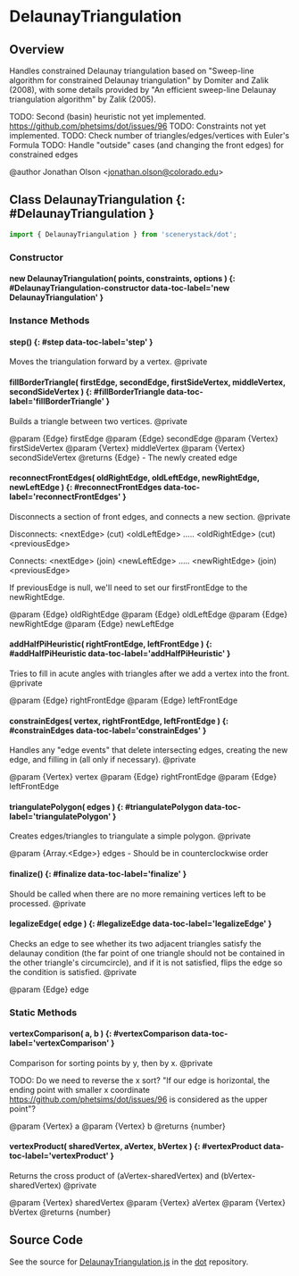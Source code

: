 # DelaunayTriangulation

## Overview

Handles constrained Delaunay triangulation based on "Sweep-line algorithm for constrained Delaunay triangulation"
by Domiter and Zalik (2008), with some details provided by "An efficient sweep-line Delaunay triangulation
algorithm" by Zalik (2005).

TODO: Second (basin) heuristic not yet implemented. https://github.com/phetsims/dot/issues/96
TODO: Constraints not yet implemented.
TODO: Check number of triangles/edges/vertices with Euler's Formula
TODO: Handle "outside" cases (and changing the front edges) for constrained edges

@author Jonathan Olson &lt;jonathan.olson@colorado.edu&gt;

## Class DelaunayTriangulation {: #DelaunayTriangulation }


```js
import { DelaunayTriangulation } from 'scenerystack/dot';
```
### Constructor

#### new DelaunayTriangulation( points, constraints, options ) {: #DelaunayTriangulation-constructor data-toc-label='new DelaunayTriangulation' }

### Instance Methods

#### step() {: #step data-toc-label='step' }

Moves the triangulation forward by a vertex.
@private

#### fillBorderTriangle( firstEdge, secondEdge, firstSideVertex, middleVertex, secondSideVertex ) {: #fillBorderTriangle data-toc-label='fillBorderTriangle' }

Builds a triangle between two vertices.
@private

@param {Edge} firstEdge
@param {Edge} secondEdge
@param {Vertex} firstSideVertex
@param {Vertex} middleVertex
@param {Vertex} secondSideVertex
@returns {Edge} - The newly created edge

#### reconnectFrontEdges( oldRightEdge, oldLeftEdge, newRightEdge, newLeftEdge ) {: #reconnectFrontEdges data-toc-label='reconnectFrontEdges' }

Disconnects a section of front edges, and connects a new section.
@private

Disconnects:
&lt;nextEdge&gt; (cut) &lt;oldLeftEdge&gt; ..... &lt;oldRightEdge&gt; (cut) &lt;previousEdge&gt;

Connects:
&lt;nextEdge&gt; (join) &lt;newLeftEdge&gt; ..... &lt;newRightEdge&gt; (join) &lt;previousEdge&gt;

If previousEdge is null, we'll need to set our firstFrontEdge to the newRightEdge.

@param {Edge} oldRightEdge
@param {Edge} oldLeftEdge
@param {Edge} newRightEdge
@param {Edge} newLeftEdge

#### addHalfPiHeuristic( rightFrontEdge, leftFrontEdge ) {: #addHalfPiHeuristic data-toc-label='addHalfPiHeuristic' }

Tries to fill in acute angles with triangles after we add a vertex into the front.
@private

@param {Edge} rightFrontEdge
@param {Edge} leftFrontEdge

#### constrainEdges( vertex, rightFrontEdge, leftFrontEdge ) {: #constrainEdges data-toc-label='constrainEdges' }

Handles any "edge events" that delete intersecting edges, creating the new edge, and filling in (all only if
necessary).
@private

@param {Vertex} vertex
@param {Edge} rightFrontEdge
@param {Edge} leftFrontEdge

#### triangulatePolygon( edges ) {: #triangulatePolygon data-toc-label='triangulatePolygon' }

Creates edges/triangles to triangulate a simple polygon.
@private

@param {Array.&lt;Edge&gt;} edges - Should be in counterclockwise order

#### finalize() {: #finalize data-toc-label='finalize' }

Should be called when there are no more remaining vertices left to be processed.
@private

#### legalizeEdge( edge ) {: #legalizeEdge data-toc-label='legalizeEdge' }

Checks an edge to see whether its two adjacent triangles satisfy the delaunay condition (the far point of one
triangle should not be contained in the other triangle's circumcircle), and if it is not satisfied, flips the
edge so the condition is satisfied.
@private

@param {Edge} edge

### Static Methods

#### vertexComparison( a, b ) {: #vertexComparison data-toc-label='vertexComparison' }

Comparison for sorting points by y, then by x.
@private

TODO: Do we need to reverse the x sort? "If our edge is horizontal, the ending point with smaller x coordinate https://github.com/phetsims/dot/issues/96
      is considered as the upper point"?

@param {Vertex} a
@param {Vertex} b
@returns {number}

#### vertexProduct( sharedVertex, aVertex, bVertex ) {: #vertexProduct data-toc-label='vertexProduct' }

Returns the cross product of (aVertex-sharedVertex) and (bVertex-sharedVertex)
@private

@param {Vertex} sharedVertex
@param {Vertex} aVertex
@param {Vertex} bVertex
@returns {number}



## Source Code

See the source for [DelaunayTriangulation.js](https://github.com/phetsims/dot/blob/main/js/DelaunayTriangulation.js) in the [dot](https://github.com/phetsims/dot) repository.
